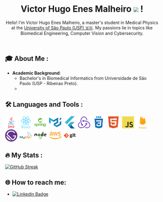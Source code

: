 
<!-- Badges Format
<div id="badges">
  <a href="your-linkedin-URL">
    <img src="https://img.shields.io/badge/LinkedIn-blue?style=for-the-badge&logo=linkedin&logoColor=white" alt="LinkedIn Badge"/>
  </a>
  <a href="your-youtube-URL">
    <img src="https://img.shields.io/badge/YouTube-red?style=for-the-badge&logo=youtube&logoColor=white" alt="Youtube Badge"/>
  </a>
  <a href="your-twitter-URL">
    <img src="https://img.shields.io/badge/Twitter-blue?style=for-the-badge&logo=twitter&logoColor=white" alt="Twitter Badge"/>
  </a>
</div>
-->

<!-- Highligthed Name -->
<h1 align="center"> Victor Hugo Enes Malheiro <img src="https://media.giphy.com/media/hvRJCLFzcasrR4ia7z/giphy.gif" width="30px"/> ! </h1>

<!-- Resume -->
<p align="center"> Hello! I'm Victor Hugo Enes Malheiro, a master's student in Medical Physics at the <a href="https://www5.usp.br/">University of São Paulo (USP) 🇧🇷</a>. My passions lie in topics like Biomedical Engineering, Computer Vision and Cybersecurity. </p>
<br>

<!-- About Me -->
## :mortar_board: About Me :

- **Academic Background**:
  - Bachelor's in Biomedical Informatics from Universidade de São Paulo (USP - Ribeirao Preto).
  - 
<!--
I am a Full Stack Developer <img src="https://media.giphy.com/media/WUlplcMpOCEmTGBtBW/giphy.gif" width="30">.

- 🔭 I’m currently working on ...
- 🌱 I’m currently learning ...
- 👯 I’m collaborate on ...
-->

<!-- Languages and Tools -->
## :hammer_and_wrench: Languages and Tools :
<div>
  <img src="https://github.com/devicons/devicon/blob/master/icons/java/java-original-wordmark.svg" title="Java" alt="Java" width="40" height="40"/>&nbsp;
  <img src="https://github.com/devicons/devicon/blob/master/icons/react/react-original-wordmark.svg" title="React" alt="React" width="40" height="40"/>&nbsp;
  <img src="https://github.com/devicons/devicon/blob/master/icons/spring/spring-original-wordmark.svg" title="Spring" alt="Spring" width="40" height="40"/>&nbsp;
  <img src="https://github.com/devicons/devicon/blob/master/icons/materialui/materialui-original.svg" title="Material UI" alt="Material UI" width="40" height="40"/>&nbsp;
  <img src="https://github.com/devicons/devicon/blob/master/icons/flutter/flutter-original.svg" title="Flutter" alt="Flutter" width="40" height="40"/>&nbsp;
  <img src="https://github.com/devicons/devicon/blob/master/icons/redux/redux-original.svg" title="Redux" alt="Redux " width="40" height="40"/>&nbsp;
  <img src="https://github.com/devicons/devicon/blob/master/icons/css3/css3-plain-wordmark.svg"  title="CSS3" alt="CSS" width="40" height="40"/>&nbsp;
  <img src="https://github.com/devicons/devicon/blob/master/icons/html5/html5-original.svg" title="HTML5" alt="HTML" width="40" height="40"/>&nbsp;
  <img src="https://github.com/devicons/devicon/blob/master/icons/javascript/javascript-original.svg" title="JavaScript" alt="JavaScript" width="40" height="40"/>&nbsp;
  <img src="https://github.com/devicons/devicon/blob/master/icons/firebase/firebase-plain-wordmark.svg" title="Firebase" alt="Firebase" width="40" height="40"/>&nbsp;
  <img src="https://github.com/devicons/devicon/blob/master/icons/gatsby/gatsby-original.svg" title="Gatsby"  alt="Gatsby" width="40" height="40"/>&nbsp;
  <img src="https://github.com/devicons/devicon/blob/master/icons/mysql/mysql-original-wordmark.svg" title="MySQL"  alt="MySQL" width="40" height="40"/>&nbsp;
  <img src="https://github.com/devicons/devicon/blob/master/icons/nodejs/nodejs-original-wordmark.svg" title="NodeJS" alt="NodeJS" width="40" height="40"/>&nbsp;
  <img src="https://github.com/devicons/devicon/blob/master/icons/amazonwebservices/amazonwebservices-plain-wordmark.svg" title="AWS" alt="AWS" width="40" height="40"/>&nbsp;
  <img src="https://github.com/devicons/devicon/blob/master/icons/git/git-original-wordmark.svg" title="Git" **alt="Git" width="40" height="40"/>
</div>

<!-- My Stats -->
## :fire: My Stats :
[![GitHub Streak](https://github-readme-streak-stats.herokuapp.com?user=v-malheiro&theme=dark&date_format=M%20j%5B%2C%20Y%5D&mode=weekly)](https://git.io/streak-stats)

<!--
[![Top Langs](https://github-readme-stats.vercel.app/api/top-langs/?username=v-malheiro&layout=compact&theme=dark)](https://github.com/anuraghazra/github-readme-stats)

[![Anurag's GitHub stats-Dark](https://github-readme-stats.vercel.app/api?username=v-malheiro&show_icons=true&theme=dark#gh-dark-mode-only)](https://github.com/anuraghazra/github-readme-stats#gh-dark-mode-only)
-->

<!-- Reach Me -->
## :globe_with_meridians: How to reach me: 
- [![Linkedin Badge](https://img.shields.io/badge/-linkedin-blue?style=flat&logo=Linkedin&logoColor=white)](https://www.linkedin.com/in/victorhugomalheiro/)
